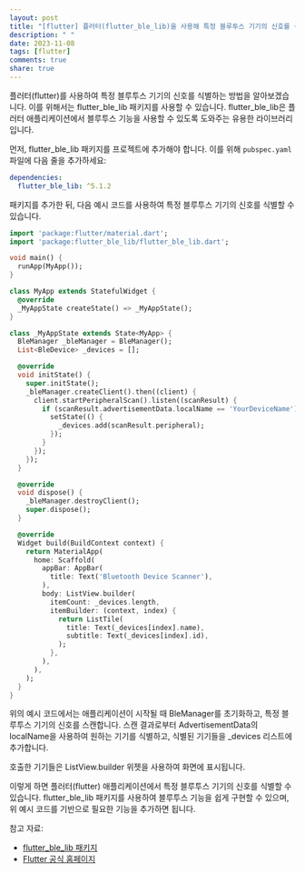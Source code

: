 ```yaml
---
layout: post
title: "[flutter] 플러터(flutter_ble_lib)을 사용해 특정 블루투스 기기의 신호를 식별하는 방법은 어떻게 되나요?"
description: " "
date: 2023-11-08
tags: [flutter]
comments: true
share: true
---
```


플러터(flutter)를 사용하여 특정 블루투스 기기의 신호를 식별하는 방법을 알아보겠습니다. 이를 위해서는 flutter_ble_lib 패키지를 사용할 수 있습니다. flutter_ble_lib은 플러터 애플리케이션에서 블루투스 기능을 사용할 수 있도록 도와주는 유용한 라이브러리입니다.

먼저, flutter_ble_lib 패키지를 프로젝트에 추가해야 합니다. 이를 위해 `pubspec.yaml` 파일에 다음 줄을 추가하세요:

```yaml
dependencies:
  flutter_ble_lib: ^5.1.2
```

패키지를 추가한 뒤, 다음 예시 코드를 사용하여 특정 블루투스 기기의 신호를 식별할 수 있습니다.

```dart
import 'package:flutter/material.dart';
import 'package:flutter_ble_lib/flutter_ble_lib.dart';

void main() {
  runApp(MyApp());
}

class MyApp extends StatefulWidget {
  @override
  _MyAppState createState() => _MyAppState();
}

class _MyAppState extends State<MyApp> {
  BleManager _bleManager = BleManager();
  List<BleDevice> _devices = [];

  @override
  void initState() {
    super.initState();
    _bleManager.createClient().then((client) {
      client.startPeripheralScan().listen((scanResult) {
        if (scanResult.advertisementData.localName == 'YourDeviceName') {
          setState(() {
            _devices.add(scanResult.peripheral);
          });
        }
      });
    });
  }

  @override
  void dispose() {
    _bleManager.destroyClient();
    super.dispose();
  }

  @override
  Widget build(BuildContext context) {
    return MaterialApp(
      home: Scaffold(
        appBar: AppBar(
          title: Text('Bluetooth Device Scanner'),
        ),
        body: ListView.builder(
          itemCount: _devices.length,
          itemBuilder: (context, index) {
            return ListTile(
              title: Text(_devices[index].name),
              subtitle: Text(_devices[index].id),
            );
          },
        ),
      ),
    );
  }
}
```

위의 예시 코드에서는 애플리케이션이 시작될 때 BleManager를 초기화하고, 특정 블루투스 기기의 신호를 스캔합니다. 스캔 결과로부터 AdvertisementData의 localName을 사용하여 원하는 기기를 식별하고, 식별된 기기들을 _devices 리스트에 추가합니다. 

호출한 기기들은 ListView.builder 위젯을 사용하여 화면에 표시됩니다.

이렇게 하면 플러터(flutter) 애플리케이션에서 특정 블루투스 기기의 신호를 식별할 수 있습니다. flutter_ble_lib 패키지를 사용하여 블루투스 기능을 쉽게 구현할 수 있으며, 위 예시 코드를 기반으로 필요한 기능을 추가하면 됩니다.

참고 자료:
- [flutter_ble_lib 패키지](https://pub.dev/packages/flutter_ble_lib)
- [Flutter 공식 홈페이지](https://flutter.dev)